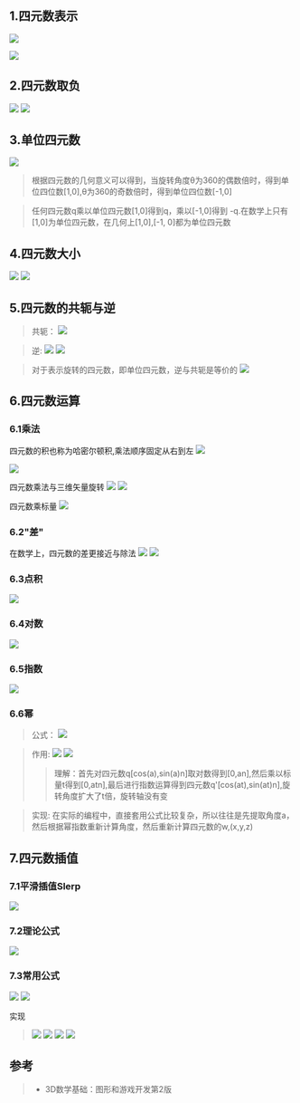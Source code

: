 ## 1.四元数表示
![](img/21.PNG)

![](img/22.PNG)

## 2.四元数取负
![](img/23.PNG)
![](img/24.PNG)

## 3.单位四元数
![](img/25.PNG)
> 根据四元数的几何意义可以得到，当旋转角度θ为360的偶数倍时，得到单位四位数[1,0],θ为360的奇数倍时，得到单位四位数[-1,0]

> 任何四元数q乘以单位四元数[1,0]得到q，乘以[-1,0]得到 -q.在数学上只有[1,0]为单位四元数，在几何上[1,0],[-1, 0]都为单位四元数

## 4.四元数大小
![](img/26.PNG)
![](img/27.PNG)

## 5.四元数的共轭与逆
> 共轭：
> ![](img/28.PNG)

> 逆:
> ![](img/29.PNG)
> ![](img/30.PNG)

> 对于表示旋转的四元数，即单位四元数，逆与共轭是等价的
> ![](img/31.PNG)

## 6.四元数运算
### 6.1乘法
四元数的积也称为哈密尔顿积,乘法顺序固定从右到左
![](img/32.PNG)

![](img/33.PNG)

四元数乘法与三维矢量旋转
![](img/34.PNG)
![](img/35.PNG)

四元数乘标量
![](img/41.PNG)
### 6.2"差"
在数学上，四元数的差更接近与除法
![](img/36.PNG)
![](img/37.PNG)
### 6.3点积
![](img/38.PNG)
### 6.4对数
![](img/39.PNG)
### 6.5指数
![](img/40.PNG)
### 6.6幂
> 公式：
> ![](img/42.PNG)

> 作用:
> ![](img/43.PNG)
> ![](img/44.PNG)
>> 理解：首先对四元数q[cos(a),sin(a)n]取对数得到[0,an],然后乘以标量t得到[0,atn],最后进行指数运算得到四元数q'[cos(at),sin(at)n],旋转角度扩大了t倍，旋转轴没有变

> 实现:
在实际的编程中，直接套用公式比较复杂，所以往往是先提取角度a，然后根据幂指数重新计算角度，然后重新计算四元数的w,(x,y,z)


## 7.四元数插值
### 7.1平滑插值Slerp
![](img/45.PNG)
### 7.2理论公式
![](img/46.PNG)
### 7.3常用公式
![](img/47.PNG)
![](img/48.PNG)

实现
> ![](img/49.PNG)
> ![](img/50.PNG)
> ![](img/51.PNG)
> ![](img/52.PNG)

## 参考
> * 3D数学基础：图形和游戏开发第2版